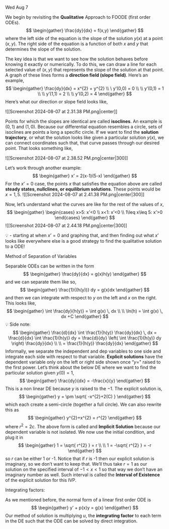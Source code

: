 Wed Aug 7

We begin by revisiting the **Qualitative** Approach to FOODE (first order ODEs). 
$$
\begin{gather}
\frac{dy}{dx} = f(x,y)
\end{gather}
$$
where the left side of the equation is the slope of the solution $y(x)$ at a point $(x,y)$. The right side of the equation is a function of both $x$ and $y$ that determines the slope of the solution. 

The key idea is that we want to see how the solution behaves before knowing it exactly or numerically. To do this, we can draw a line for each selected value of $(x,y)$ that represents the slope of the solution at that point. A graph of these lines forms a **direction field (slope field)**. Here’s an example, 
$$
\begin{gather}
\frac{dy}{dx} = x^{2} + y^{2} \\ \
y’(0,0) = 0 \\ \\
y’(0,1) = 1 \\ \\
y’(1,1) = 2 \\ \\
y’(0,2) = 4
\end{gather}
$$
Here’s what our direction or slope field looks like,

![[Screenshot 2024-08-07 at 2.31.38 PM.png|center]]

Points for which the slopes are identical are called **isoclines**. An example is $(0,1)$ and $(1,0)$. Because our differential equation resembles a circle, sets of isoclines are points a long a specific circle. If we want to find the **solution trajectory**, or what the solution looks like given a particular solution $y(x)$, we can connect coordinates such that, that curve passes through our desired point. That looks something like, 

![[Screenshot 2024-08-07 at 2.38.52 PM.png|center|300]]

Let’s work through another example: 
$$
\begin{gather}
x’ = 2(x-1)(5-x)
\end{gather}
$$
For the $x’=0$ case, the points $x$ that satisfies the equation above are called  **steady states, nullclines, or equilibrium solutions**. These points would be $x=1,5$.
![[Screenshot 2024-08-07 at 2.41.38 PM.png|center|300]]

Now, let’s understand what the curves are like for the rest of the values of $x$, 
$$
\begin{gather}
\begin{cases}
x>5: x’<0  \\
x<1: x’<0 \\
1\leq x\leq 5: x’>0
\end{cases}
\end{gather}
$$
![[Screenshot 2024-08-07 at 2.44.18 PM.png|center|300]]

💡 - starting at when $x’=0$ and graphing that, and then finding out what $x’$ looks like everywhere else is a good strategy to find the qualitative solution to a ODE!

Method of Separation of Variables

Separable ODEs can be written in the form 
$$
\begin{gather}
\frac{dy}{dx} = g(x)h(y)
\end{gather}
$$
and we can separate them like so, 
$$
\begin{gather}
\frac{1}{(h(y))} dy = g(x)dx
\end{gather}
$$
and then we can integrate with respect to $y$ on the left and $x$ on the right. This looks like, 
$$
\begin{gather}
\int \frac{dy}{h(y)}  = \int g(x) \, dx  \\ \\ 
\ln(h) = \int g(x) \, dx +C 
\end{gather}
$$
💡 Side note: 
$$
\begin{gather}
\frac{d}{dx} \int \frac{1}{h(y)} \frac{dy}{dx} \, dx  = \frac{d}{dx} \int \frac{1}{h(y)} dy = \frac{d}{dy} \left( \int \frac{1}{h(y)} dy \right) \frac{dy}{dx} \\ \\ = \frac{1}{h(y)} \frac{dy}{dx}
\end{gather}
$$
Informally, we separate the independent and dep variables to one side and integrate each side with respect to that variable. **Explicit solutions** have the dependent variable only on the left or right side shown once “$y=$" raised to the first power. Let’s think about the below DE where we want to find the particular solution given $y(0)=1$, 
$$
\begin{gather}
\frac{dy}{dx}  = -\frac{x}{y}
\end{gather}
$$
This is a non linear DE because $y$ is raised to the $-1$. The explicit solution is, 
$$
\begin{gather}
y = \pm \sqrt{ -x^{2}+2(C) }
\end{gather}
$$
which each create a semi-circle (together a full circle). We can also rewrite this as
$$
\begin{gather}
y^{2}+x^{2} = r^{2}
\end{gather}
$$
where $r^{2}=2c$. The above form is called and **Implicit Solution** because our dependent variable is not isolated. We now use the initial condition, and plug it in
$$
\begin{gather}
1 = \sqrt{ r^{2} } = r \\ \\
1 = -\sqrt{ r^{2} } = -r
\end{gather}
$$
so $r$ can be either 1 or -1. Notice that if $r$ is -1 then our explicit solution is imaginary, so we don’t want to keep that. We’ll thus take $r=1$ as our solution on the specified interval of $-1<x<1$ so that way we don’t have an imaginary number as well. Such interval is called the **Interval of Existence** of the explicit solution for this IVP. 

Integrating factors: 

As we mentioned before, the normal form of a linear first order ODE is
$$
\begin{gather}
y’ + p(x)y = g(x)
\end{gather}
$$
Our method of solution is multiplying $u$, the **integrating factor** to each term in the DE such that the ODE can be solved by direct integration. 


